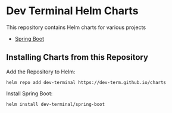 # Dev Terminal Helm Charts

This repository contains Helm charts for various projects

* [Spring Boot](charts/spring-boot/)


## Installing Charts from this Repository

Add the Repository to Helm:

    helm repo add dev-terminal https://dev-term.github.io/charts

Install Spring Boot:

    helm install dev-terminal/spring-boot
